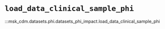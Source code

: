# `load_data_clinical_sample_phi`

:::msk_cdm.datasets.phi.datasets_phi_impact.load_data_clinical_sample_phi
